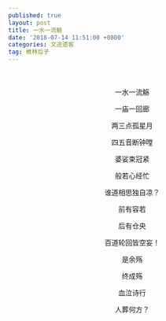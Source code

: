 ```yaml
---
published: true
layout: post
title: 一水一流觞
date: '2018-07-14 11:51:00 +0800'
categories: 文途遗客
tag: 樵林后子
---
```


<br>
<br>
<div style="text-align:center;">
 一水一流觞
  
 一庙一回廊
 
 两三点孤星月
 
 四五音断钟嘡
 
 婆娑束冠紧
 
 般若心经忙
 
 谁道相思独自凉？
 
 前有容若
 
 后有仓央
 
 百道轮回皆空妄！
 
 是余殇
 
 终成殇
 
 血泣诗行
 
 人葬何方？
 </br>